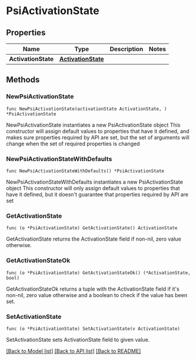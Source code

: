 # PsiActivationState

## Properties

Name | Type | Description | Notes
------------ | ------------- | ------------- | -------------
**ActivationState** | [**ActivationState**](ActivationState.md) |  | 

## Methods

### NewPsiActivationState

`func NewPsiActivationState(activationState ActivationState, ) *PsiActivationState`

NewPsiActivationState instantiates a new PsiActivationState object
This constructor will assign default values to properties that have it defined,
and makes sure properties required by API are set, but the set of arguments
will change when the set of required properties is changed

### NewPsiActivationStateWithDefaults

`func NewPsiActivationStateWithDefaults() *PsiActivationState`

NewPsiActivationStateWithDefaults instantiates a new PsiActivationState object
This constructor will only assign default values to properties that have it defined,
but it doesn't guarantee that properties required by API are set

### GetActivationState

`func (o *PsiActivationState) GetActivationState() ActivationState`

GetActivationState returns the ActivationState field if non-nil, zero value otherwise.

### GetActivationStateOk

`func (o *PsiActivationState) GetActivationStateOk() (*ActivationState, bool)`

GetActivationStateOk returns a tuple with the ActivationState field if it's non-nil, zero value otherwise
and a boolean to check if the value has been set.

### SetActivationState

`func (o *PsiActivationState) SetActivationState(v ActivationState)`

SetActivationState sets ActivationState field to given value.



[[Back to Model list]](../README.md#documentation-for-models) [[Back to API list]](../README.md#documentation-for-api-endpoints) [[Back to README]](../README.md)


